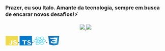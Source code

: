### Prazer, eu sou Italo. Amante da tecnologia, sempre em busca de encarar novos desafios!⚡

<div align="center">
  <a href="https://github.com/ilima12">
  <img height="180em" src="https://github-readme-stats.vercel.app/api?username=ilima12&show_icons=true&theme=tokyonight&include_all_commits=true&count_private=true"/>
  <img height="180em" src="https://github-readme-stats.vercel.app/api/top-langs/?username=ilima12&layout=compact&langs_count=7&theme=tokyonight"/>
</div>
<div style="display: inline_block"><br>
  <img align="center" alt="Ilima-Js" height="30" width="40" src="https://raw.githubusercontent.com/devicons/devicon/master/icons/javascript/javascript-plain.svg">
  <img align="center" alt="Ilima-Ts" height="30" width="40" src="https://raw.githubusercontent.com/devicons/devicon/master/icons/typescript/typescript-plain.svg">
  <img align="center" alt="Ilima-React" height="30" width="40" src="https://raw.githubusercontent.com/devicons/devicon/master/icons/react/react-original.svg">
  <img align="center" alt="Ilima-CSS" height="30" width="40" src="https://raw.githubusercontent.com/devicons/devicon/master/icons/css3/css3-original.svg">
</div>
